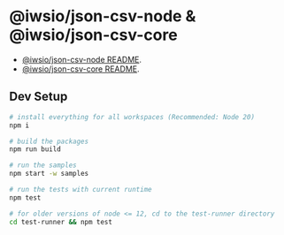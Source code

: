# @iwsio/json-csv-node & @iwsio/json-csv-core

 - [@iwsio/json-csv-node README](./packages/json-csv-node/README.md).
 - [@iwsio/json-csv-core  README](./packages/json-csv-core/README.md).

## Dev Setup

```bash
# install everything for all workspaces (Recommended: Node 20)
npm i

# build the packages
npm run build

# run the samples
npm start -w samples

# run the tests with current runtime
npm test

# for older versions of node <= 12, cd to the test-runner directory
cd test-runner && npm test
```
